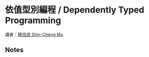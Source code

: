 # 依值型別編程 / Dependently Typed Programming

講者：[穆信成 Shin-Cheng Mu](http://www.iis.sinica.edu.tw/~scm/)

## Notes

